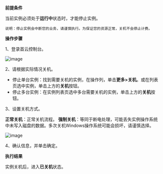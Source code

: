 **前提条件**

当前实例必须处于**运行中**状态时，才能停止实例。

`说明：停止实例会中断您的业务，请谨慎执行。为保证您的资源正常，关机不会停止计费。`



**操作步骤**

1、登录首云控制台。
 
 ![image](https://user-images.githubusercontent.com/88136365/195518349-bca09455-5552-43c7-96c0-95e84ac415e5.png)

2、请根据实际情况关机。

* 停止单台实例：找到需要关机的实例，在操作列，单击**更多>关机**。或在列表页选中实例，单击上方的**关机**按钮。
* 停止多台实例：在实例列表页选中多台需要关机的实例，单击上方的**关机**按钮。

3、设置关机方式。

**正常关机**：正常关机流程。
**强制关机**：等同于断电处理，可能丢失实例操作系统中未写入磁盘的数据。多次关机Windows操作系统可能会损坏，请谨慎选择。
 
 ![image](https://user-images.githubusercontent.com/88136365/195518429-c71d8ed6-04ec-4320-8b0f-cf93d374371b.png)

4、确认信息，并单击确定。

**执行结果**

实例关机后，进入**已关机**状态。
